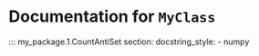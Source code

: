 # Documentation for `MyClass`

::: my_package.1.CountAntiSet
section:
    docstring_style:
    - numpy
